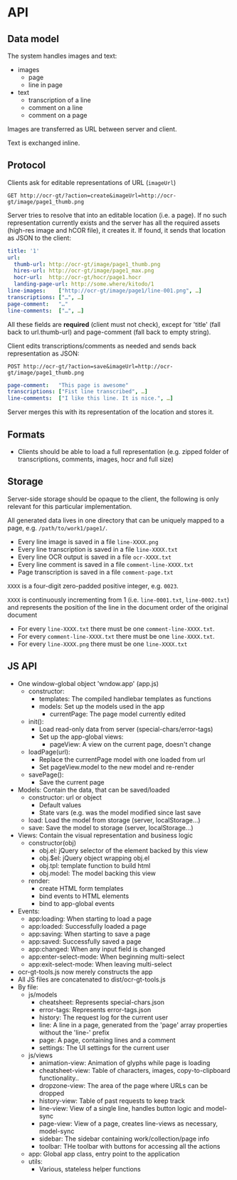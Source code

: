 # API

Data model
----------

The system handles images and text:

* images
  * page
  * line in page
* text
  * transcription of a line
  * comment on a line
  * comment on a page

Images are transferred as URL between server and client.

Text is exchanged inline.

Protocol
--------

Clients ask for editable representations of URL (`imageUrl`)

`GET http://ocr-gt/?action=create&imageUrl=http://ocr-gt/image/page1_thumb.png`

Server tries to resolve that into an editable location (i.e. a page). If no
such representation currently exists and the server has all the required assets
(high-res image and hCOR file), it creates it. If found, it sends that location
as JSON to the client:

```yaml
title: '1'
url:
  thumb-url: http://ocr-gt/image/page1_thumb.png
  hires-url: http://ocr-gt/image/page1_max.png
  hocr-url:  http://ocr-gt/hocr/page1.hocr
  landing-page-url: http://some.where/kitodo/1
line-images:    ["http://ocr-gt/image/page1/line-001.png", …]
transcriptions: ["…", …]
page-comment:   "…"
line-comments:  ["…", …]
```

All these fields are **required** (client must not check), except for 'title'
(fall back to url.thumb-url) and page-comment (fall back to empty string).

Client edits transcriptions/comments as needed and sends back representation as JSON:

```
POST http://ocr-gt/?action=save&imageUrl=http://ocr-gt/image/page1_thumb.png
```

```yaml
page-comment:   "This page is awesome"
transcriptions: ["Fist line transcribed", …]
line-comments:  ["I like this line. It is nice.", …]
```

Server merges this with its representation of the location and stores it.

Formats
-------

* Clients should be able to load a full representation (e.g. zipped folder of
  transcriptions, comments, images, hocr and full size)

Storage
-------

Server-side storage should be opaque to the client, the following is only
relevant for this particular implementation.

All generated data lives in one directory that can be uniquely mapped to a
page, e.g.  `/path/to/work1/page1/`.

* Every line image is saved in a file `line-XXXX.png`
* Every line transcription is saved in a file `line-XXXX.txt`
* Every line OCR output is saved in a file `ocr-XXXX.txt`
* Every line comment is saved in a file `comment-line-XXXX.txt`
* Page transcription is saved in a file `comment-page.txt`

`XXXX` is a four-digit zero-padded positive integer, e.g. `0023`.

`XXXX` is continuously incrementing from 1 (i.e. `line-0001.txt`,
`line-0002.txt`) and represents the position of the line in the document order
of the original document

* For every `line-XXXX.txt` there must be one `comment-line-XXXX.txt`.
* For every `comment-line-XXXX.txt` there must be one `line-XXXX.txt`.
* For every `line-XXXX.png` there must be one `line-XXXX.txt`

JS API
------

* One window-global object 'wndow.app' (app.js)
	* constructor:
		* templates: The compiled handlebar templates as functions
		* models: Set up the models used in the app
			* currentPage: The page model currently edited
	* init():
		* Load read-only data from server (special-chars/error-tags)
		* Set up the app-global views:
			* pageView: A view on the current page, doesn't change
	* loadPage(url):
		* Replace the currentPage model with one loaded from url
		* Set pageView.model to the new model and re-render
	* savePage():
		* Save the current page
* Models: Contain the data, that can be saved/loaded
	* constructor: url or object
		* Default values
		* State vars (e.g. was the model modified since last save
	* load: Load the model from storage (server, localStorage...)
	* save: Save the model to storage (server, localStorage...)
* Views: Contain the visual representation and business logic
	* constructor(obj)
		* obj.el: jQuery selector of the element backed by this view
		* obj.$el: jQuery object wrapping obj.el
		* obj.tpl: template function to build html
		* obj.model: The model backing this view
	* render:
		* create HTML form templates
		* bind events to HTML elements
		* bind to app-global events
* Events:
	* app:loading: When starting to load a page
	* app:loaded: Successfully loaded a page
	* app:saving: When starting to save a page
	* app:saved: Successfully saved a page
	* app:changed: When any input field is changed
	* app:enter-select-mode: When beginning multi-select
	* app:exit-select-mode: When leaving multi-select
* ocr-gt-tools.js now merely constructs the app
* All JS files are concatenated to dist/ocr-gt-tools.js
* By file:
  * js/models
    * cheatsheet: Represents special-chars.json
    * error-tags: Represents error-tags.json
    * history: The request log for the current user
    * line: A line in a page, generated from the 'page' array properties
      without the 'line-' prefix
    * page: A page, containing lines and a comment
    * settings: The UI settings for the current user
  * js/views
    * animation-view: Animation of glyphs while page is loading
    * cheatsheet-view: Table of characters, images, copy-to-clipboard functionality..
    * dropzone-view: The area of the page where URLs can be dropped
    * history-view: Table of past requests to keep track
    * line-view: View of a single line, handles button logic and model-sync
    * page-view: View of a page, creates line-views as necessary, model-sync
    * sidebar: The sidebar containing work/collection/page info
    * toolbar: THe toolbar with buttons for accessing all the actions
  * app: Global app class, entry point to the application
  * utils:
    * Various, stateless helper functions
